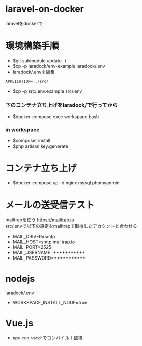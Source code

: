 # laravel-on-docker
laravelをdockerで


# 環境構築手順
- $git submodule update -i
- $cp -p laradock/env-example laradock/.env
- laradock/.envを編集
```
APPLICATION=../src/
```
- $cp -p src/.env.example src/.env

### 下のコンテナ立ち上げをlaradock/で行ってから
- $docker-compose exec workspace bash
### in workspace
- $composer install
- $php artisan key:generate

# コンテナ立ち上げ
- $docker-compose up -d nginx mysql phpmyadmin

# メールの送受信テスト
mailtrapを使う https://mailtrap.io  
src/.envで以下の設定をmailtrapで取得したアカウントと合わせる  
- MAIL_DRIVER=smtp
- MAIL_HOST=smtp.mailtrap.io
- MAIL_PORT=2525
- MAIL_USERNAME=***********
- MAIL_PASSWORD=***********

# nodejs
laradock/.env
- WORKSPACE_INSTALL_NODE=true

# Vue.js
- `npm run watch`でコンパイル＋監視
